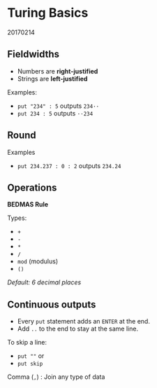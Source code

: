 # Turing Basics
20170214

## Fieldwidths

- Numbers are **right-justified**
- Strings are **left-justified**

Examples:

  - `put "234" : 5` outputs `234··`
  - `put 234 : 5` outputs `··234`

## Round

Examples

  - `put 234.237 : 0 : 2` outputs `234.24`

## Operations

**BEDMAS Rule**

Types:

  - `+`
  - `-`
  - `*`
  - `/`
  - `mod` (modulus)
  - `()`

*Default: 6 decimal places*

## Continuous outputs

- Every `put` statement adds an `ENTER` at the end.
- Add `..` to the end to stay at the same line.

To skip a line:

  - `put ""` or
  - `put skip`

Comma (`,`) : Join any type of data
